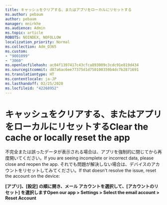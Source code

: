 ```yaml
---
title: キャッシュをクリアする、またはアプリをローカルにリセットする
ms.author: pebaum
author: pebaum
manager: mnirkhe
ms.audience: Admin
ms.topic: article
ROBOTS: NOINDEX, NOFOLLOW
localization_priority: Normal
ms.collection: Adm_O365
ms.custom:
- "9001099"
- "3060"
ms.openlocfilehash: ac04f1397417c43cfca893009c3cdc91e819d434
ms.sourcegitcommit: d87a6ac6ee77375d1d750100359b4dc7b2871691
ms.translationtype: HT
ms.contentlocale: ja-JP
ms.lasthandoff: 02/25/2020
ms.locfileid: "42268952"
---
```

# <a name="clear-the-cache-or-locally-reset-the-app"></a><span data-ttu-id="1cb01-102">キャッシュをクリアする、またはアプリをローカルにリセットする</span><span class="sxs-lookup"><span data-stu-id="1cb01-102">Clear the cache or locally reset the app</span></span>

<span data-ttu-id="1cb01-103">不完全または誤ったデータが表示される場合は、アプリを強制的に閉じてから再度開いてください。</span><span class="sxs-lookup"><span data-stu-id="1cb01-103">If you are seeing incomplete or incorrect data, please close and reopen the app.</span></span>  <span data-ttu-id="1cb01-104">それでも問題が解決しない場合は、デバイスのアカウントをリセットしてみてください。</span><span class="sxs-lookup"><span data-stu-id="1cb01-104">If that doesn't resolve the issue, reset the account on the device:</span></span> 

<span data-ttu-id="1cb01-105">**[アプリ]、[設定] の順に開き、メール アカウントを選択して、[アカウントのリセット] を選択します**</span><span class="sxs-lookup"><span data-stu-id="1cb01-105">**Open our app > Settings > Select the email account > Reset Account**</span></span>